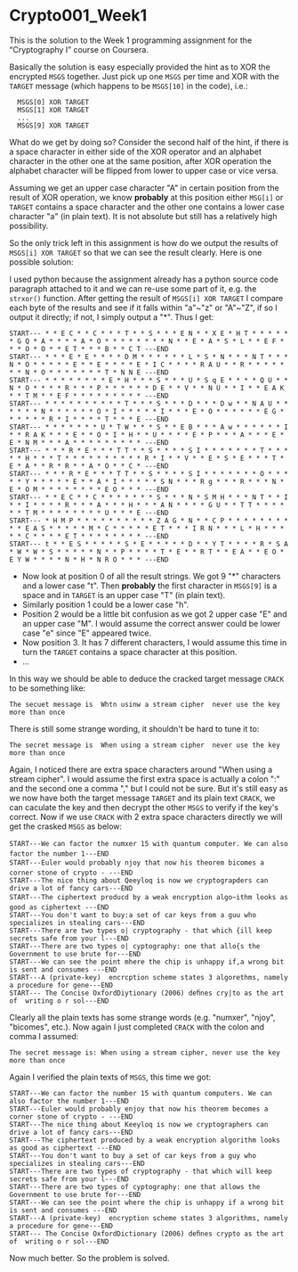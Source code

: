 Crypto001_Week1
===============

This is the solution to the Week 1 programming assignment for the “Cryptography I” course on Coursera.

Basically the solution is easy especially provided the hint as to XOR the encrypted `MSGS` together. Just pick up one `MSGS` per time and XOR with the `TARGET` message (which happens to be `MSGS[10]` in the code), i.e.:

```
  MSGS[0] XOR TARGET
  MSGS[1] XOR TARGET
  ...
  MSGS[9] XOR TARGET
```

What do we get by doing so? Consider the second half of the hint, if there is a space character in either side of the XOR operator and an alphabet character in the other one at the same position, after XOR operation the alphabet character will be flipped from lower to upper case or vice versa.

Assuming we get an upper case character "A" in certain position from the result of XOR operation, we know **probably** at this position either `MSG[i]` or `TARGET` contains a space character and the other one contains a lower case character "a" (in plain text). It is not absolute but still has a relatively high possibility.

So the only trick left in this assignment is how do we output the results of `MSGS[i] XOR TARGET` so that we can see the result clearly. Here is one possible solution:

I used python because the assignment already has a python source code paragraph attached to it and we can re-use some part of it, e.g. the `strxor()` function. After getting the result of `MSGS[i] XOR TARGET` I compare each byte of the results and see if it falls within "a"~"z" or "A"~"Z", if so I output it directly; if not, I simply output a "\*". Thus I get:

```
START--- * * E C * * C * * * T * * S * * * E N * * X E * H T * * * * * * G Q * A * * * * A * O * * * * * * * * N * * E * A * S * L * * E F * * * O * O * * E T * * * B * * C T ---END
START--- * * * E * E * * * * D M * * * * * * L * S * N * * * N T * * * N * O * * * * * E * * E * * * * E * I C * * * * R A U * * R * * * * * * * N * O * * * * * * * T * N N E ---END
START--- * * * * * * * * E * H * * * S * * * U * S q E * * * * Q U * * N * O * * * * R * * * P * * * * * * D E * * V * * N U * * I * * E A K * * T M * * E F * * * * * * * * * ---END
START--- * * * * * * * * * * T * * * S * * * D * * * D w * * N A U * * * * * * N * * * * * * O * I * * * * * I * * * E * O * * * * * * E G * * * * * * R * I * * * * T * * * E ---END
START--- * * * * * * * U * T W * * * S * * E B * * * A w * * * * * * I * * R A K * * * E * * O * I * H * * U * * * * E * P * * * A * * * E * E * N M * * * A * * * * * * * * * ---END
START--- * * * R * E * * * T T * * S * * * * S I * * * * * * * T * * * * * H * * * T * * * * * * * * * * R * I * * V * * E * S * E * * * T * E * A * * R * R * * A * O * * C * ---END
START--- * * * R * E * * * T T * * S * * * * S I * * * * * * * O * * * * * Y * * * * * E * * A * I * * * * * S N * * * R g * * * R * * * N * E * O M * * * * * * * * E O * * * ---END
START--- * * E C * * C * * * * * * * S * * * N * S M H * * * N T * * I * * I * * * * R * * * A * * * H * * * A N * * * * G U * * T T * * * * * * T M * * * * * * * * U * * * E ---END
START--- * H M P * * * * * * * * * * Z A G * N * * C P * * * * * * * * * * E A S * * * * * M * C * * * * * E T * * * I R N * * * L * H * * * * * C * * * * E T * * * * * * * * ---END
START--- t * * E S * * * * * S * E * * * * * D * * Y T * * * * R * S A * W * W * S * * * * * N * * P * * * * T * E * * R T * * E A * * E O * E Y W * * * * N * H * N R O * * * ---END
```

* Now look at position 0 of all the result strings. We got 9 "\*" characters and a lower case "t". Then **probably** the first character in `MSGS[9]` is a space and in `TARGET` is an upper case "T" (in plain text).
* Similarly position 1 could be a lower case "h".
* Position 2 would be a little bit confusion as we got 2 upper case "E" and an upper case "M". I would assume the correct answer could be lower case "e" since "E" appeared twice.
* Now position 3. It has 7 different characters, I would assume this time in turn the `TARGET` contains a space character at this position.
* ...

In this way we should be able to deduce the cracked target message `CRACK` to be something like:

```The secuet message is  Whtn usinw a stream cipher  never use the key more than once```

There is still some strange wording, it shouldn't be hard to tune it to:

```The secret message is  When using a stream cipher  never use the key more than once```

Again, I noticed there are extra space characters around "When using a stream cipher". I would assume the first extra space is actually a colon ":" and the second one a comma "," but I could not be sure. But it's still easy as we now have both the target message `TARGET` and its plain text `CRACK`, we can caculate the key and then decrypt the other `MSGS` to verify if the key's correct. Now if we use `CRACK` with 2 extra space characters directly we will get the crasked `MSGS` as below:

```
START---We can factor the numxer 15 with quantum computer. We can also factor the number 1---END
START---Euler would probably njoy that now his theorem bicomes a corner stone of crypto - ---END
START---The nice thing about Qeeyloq is now we cryptograpders can drive a lot of fancy cars---END
START---The ciphertext producd by a weak encryption algo~ithm looks as good as ciphertext ---END
START---You don't want to buy:a set of car keys from a guu who specializes in stealing cars---END
START---There are two types o| cryptography - that which {ill keep secrets safe from your l---END
START---There are two types o| cyptography: one that allo{s the Government to use brute for---END
START---We can see the point mhere the chip is unhappy if,a wrong bit is sent and consumes ---END
START---A (private-key)  encrcption scheme states 3 algorethms, namely a procedure for gene---END
START--- The Concise OxfordDiytionary (2006) deﬁnes cry|to as the art of  writing o r sol---END
```

Clearly all the plain texts has some strange words (e.g. "numxer", "njoy", "bicomes", etc.). Now again I just completed `CRACK` with the colon and comma I assumed:

```The secret message is: When using a stream cipher, never use the key more than once```

Again I verified the plain texts of `MSGS`, this time we got:

```
START---We can factor the number 15 with quantum computers. We can also factor the number 1---END
START---Euler would probably enjoy that now his theorem becomes a corner stone of crypto - ---END
START---The nice thing about Keeyloq is now we cryptographers can drive a lot of fancy cars---END
START---The ciphertext produced by a weak encryption algorithm looks as good as ciphertext ---END
START---You don't want to buy a set of car keys from a guy who specializes in stealing cars---END
START---There are two types of cryptography - that which will keep secrets safe from your l---END
START---There are two types of cyptography: one that allows the Government to use brute for---END
START---We can see the point where the chip is unhappy if a wrong bit is sent and consumes ---END
START---A (private-key)  encryption scheme states 3 algorithms, namely a procedure for gene---END
START--- The Concise OxfordDictionary (2006) deﬁnes crypto as the art of  writing o r sol---END
```

Now much better. So the problem is solved.
